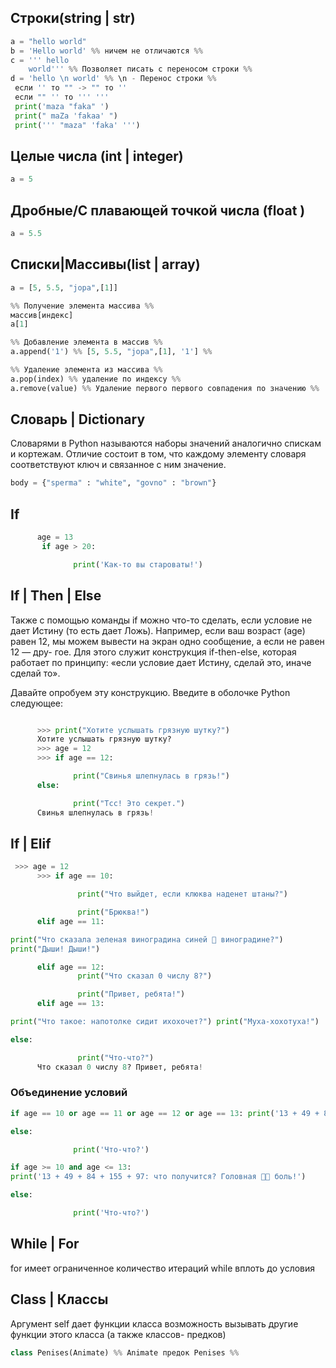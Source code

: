 ## Строки(string | str)
```python
a = "hello world"
b = 'Hello world' %% ничем не отличаются %%
c = ''' hello
    world''' %% Позволяет писать с переносом строки %%
d = 'hello \n world' %% \n - Перенос строки %%
 если '' то "" -> "" то ''
 если "" '' то ''' '''  
 print('maza "faka" ')
 print(" maZa 'fakaa' ")
 print(''' "maza" 'faka' ''')
```

## Целые числа (int | integer)
```python
a = 5 
```
## Дробные/С плавающей точкой числа (float )
```python
a = 5.5
```
## Списки|Массивы(list | array) 
```python
a = [5, 5.5, "jopa",[1]]

%% Получение элемента массива %%
массив[индекс]
a[1]

%% Добавление элемента в массив %%
a.append('1') %% [5, 5.5, "jopa",[1], '1'] %%

%% Удаление элемента из массива %%
a.pop(index) %% удаление по индексу %%
a.remove(value) %% Удаление первого первого совпадения по значению %%

```

## Словарь | Dictionary 
Словарями в Python называются наборы значений аналогично спискам и кортежам. Отличие состоит в том, что каждому элементу словаря соответствуют ключ и связанное с ним значение.
```python
body = {"sperma" : "white", "govno" : "brown"}
```
##  If 
```python
      age = 13
       if age > 20:

              print('Как-то вы староваты!')
```
## If | Then | Else 
Также с помощью команды if можно что-то сделать, если условие не дает Истину (то есть дает Ложь). Например, если ваш возраст (age) равен 12, мы можем вывести на экран одно сообщение, а если не равен 12 — дру- гое. Для этого служит конструкция if-then-else, которая работает по принципу: «если условие дает Истину, сделай это, иначе сделай то».

Давайте опробуем эту конструкцию. Введите в оболочке Python следующее:
```python

      >>> print("Хотите услышать грязную шутку?")
      Хотите услышать грязную шутку?
      >>> age = 12
      >>> if age == 12:

              print("Свинья шлепнулась в грязь!")
      else:

              print("Тсс! Это секрет.")
      Свинья шлепнулась в грязь!
```

## If | Elif
```python
 >>> age = 12
      >>> if age == 10:

               print("Что выйдет, если клюква наденет штаны?")

               print("Брюква!")
      elif age == 11:

print("Что сказала зеленая виноградина синей  виноградине?")  
print("Дыши! Дыши!")

      elif age == 12:
               print("Что сказал 0 числу 8?")

               print("Привет, ребята!")
      elif age == 13:

print("Что такое: напотолке сидит ихохочет?") print("Муха-хохотуха!")

else:

               print("Что-что?")
      Что сказал 0 числу 8? Привет, ребята!
```

### Объединение условий
```python
if age == 10 or age == 11 or age == 12 or age == 13: print('13 + 49 + 84 + 155 + 97: что получится? Головная  боль!')

else:

              print('Что-что?')
```
```python
if age >= 10 and age <= 13:  
print('13 + 49 + 84 + 155 + 97: что получится? Головная  боль!')

else:

              print('Что-что?')
```

## While | For

for  имеет ограниченное количество итераций 
while вплоть до условия
## Class | Классы 
Аргумент self дает функции класса возможность вызывать другие функции этого класса (а также классов- предков)
```python
class Penises(Animate) %% Animate предок Penises %%
```
